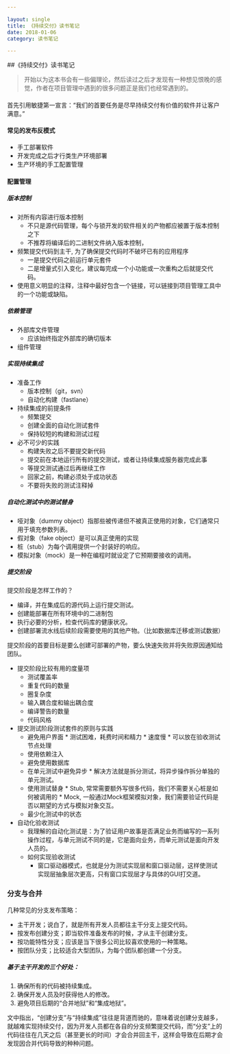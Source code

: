 ```yaml
---

layout: single
title: 《持续交付》读书笔记
date: 2018-01-06
category: 读书笔记

---
```


##《持续交付》读书笔记
> 开始以为这本书会有一些偏理论，然后读过之后才发现有一种想见恨晚的感觉，作者在项目管理中遇到的很多问题正是我们也经常遇到的。

####
首先引用敏捷第一宣言：“我们的首要任务是尽早持续交付有价值的软件并让客户满意。”

#### 常见的发布反模式
* 手工部署软件
* 开发完成之后才行类生产环境部署
* 生产环境的手工配置管理

#### 配置管理

##### 版本控制
* 对所有内容进行版本控制
	* 不只是源代码管理，每个与锁开发的软件相关的产物都应被置于版本控制之下
	* 不推荐将编译后的二进制文件纳入版本控制，
* 频繁提交代码到主干, 为了确保提交代码时不破坏已有的应用程序
	* 一是提交代码之前运行单元套件
	* 二是增量式引入变化，建议每完成一个小功能或一次重构之后就提交代码。
* 使用意义明显的注释，注释中最好包含一个链接，可以链接到项目管理工具中的一个功能或缺陷。

##### 依赖管理
 * 外部库文件管理
 	* 应该始终指定外部库的确切版本
 * 组件管理

##### 实现持续集成
* 准备工作
	* 版本控制（git，svn）
	* 自动化构建（fastlane）
* 持续集成的前提条件
	* 频繁提交
	* 创建全面的自动化测试套件
	* 保持较短的构建和测试过程
* 必不可少的实践
	* 构建失败之后不要提交新代码
	* 提交前在本地运行所有的提交测试，或者让持续集成服务器完成此事
	* 等提交测试通过后再继续工作
	* 回家之前，构建必须处于成功状态
	* 不要将失败的测试注释掉

##### 自动化测试中的测试替身
* 哑对象（dummy object）指那些被传递但不被真正使用的对象，它们通常只用于填充参数列表。
* 假对象（fake object）是可以真正使用的实现
* 桩（stub）为每个调用提供一个封装好的响应。
* 模拟对象（mock）是一种在编程时就设定了它预期要接收的调用。 

##### 提交阶段
提交阶段是怎样工作的？

* 编译，并在集成后的源代码上运行提交测试。
* 创建能部署在所有环境中的二进制包
* 执行必要的分析，检查代码库的健康状况。
* 创建部署流水线后续阶段需要使用的其他产物。（比如数据库迁移或测试数据）
 
提交阶段的首要目标是要么创建可部署的产物，要么快速失败并将失败原因通知给团队。

* 提交阶段比较有用的度量项
	* 测试覆盖率
   * 重复代码的数量
   * 圈复杂度
   * 输入耦合度和输出耦合度
   * 编译警告的数量
   * 代码风格
* 提交测试阶段测试套件的原则与实践
  * 避免用户界面
  		* 测试困难，耗费时间和精力
  		* 速度慢
  		* 可以放在验收测试节点处理
  * 使用依赖注入
  * 避免使用数据库
  * 在单元测试中避免异步
  		* 解决方法就是拆分测试，将异步操作拆分单独的单元测试。
  * 使用测试替身
  		* Stub, 常常需要额外写很多代码，我们不需要关心桩是如何被调用的
  		* Mock, 一般通过Mock框架模拟对象，我们需要验证代码是否以期望的方式与模拟对象交互。
  * 最少化测试中的状态  
* 自动化验收测试
	* 我理解的自动化测试是：为了验证用户故事是否满足业务而编写的一系列操作过程，与单元测试不同的是，它是面向业务，而单元测试是面向开发人员的。
	* 如何实现验收测试 
		* 窗口驱动器模式，也就是分为测试实现层和窗口驱动层，这样使测试实现层抽象层次更高，只有窗口实现层才与具体的GUI打交道。 

		
### 分支与合并
几种常见的分支发布策略：

*  主干开发；说白了，就是所有开发人员都往主干分支上提交代码。
*  按发布创建分支；即当软件准备发布的时候，才从主干创建分支。
*  按功能特性分支；应该是当下很多公司比较喜欢使用的一种策略。
*  按团队分支；比较适合大型团队，为每个团队都创建一个分支。

##### 基于主干开发的三个好处：
1. 确保所有的代码被持续集成。
2. 确保开发人员及时获得他人的修改。
3. 避免项目后期的“合并地狱”和“集成地狱”。

文中指出，“创建分支”与“持续集成”往往是背道而驰的，意味着说创建分支越多，就越难实现持续交付，因为开发人员都在各自的分支频繁提交代码，而“分支”上的代码往往在几天之后（甚至更长的时间）才会合并回主干，这样会导致在后期才会发现因合并代码导致的种种问题。